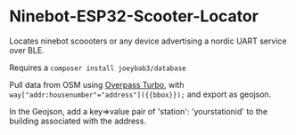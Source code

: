 # Ninebot-ESP32-Scooter-Locator
Locates ninebot scoooters or any device advertising a nordic UART service over BLE.

Requires a
`composer install joeybab3/database`

Pull data from OSM using [Overpass Turbo](https://overpass-turbo.eu/), with `way["addr:housenumber"="address"]({{bbox}});` and export as geojson.

In the Geojson, add a key=>value pair of 'station': 'yourstationid' to the building associated with the address.
